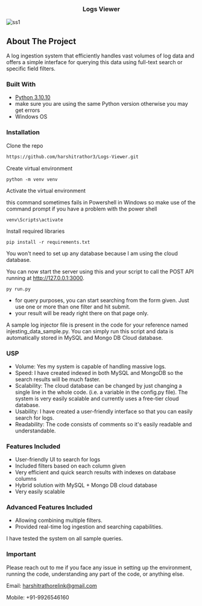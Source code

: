 <!-- PROJECT LOGO -->
<div align="center">
  <h3 align="center">Logs Viewer</h3>
</div>


![ss1](https://github.com/dyte-submissions/november-2023-hiring-harshitrathor3/assets/105155118/5bb94ea4-0a5a-4381-8043-36c02995085e)


<!-- ABOUT THE PROJECT -->
## About The Project

A log ingestion system that efficiently handles vast volumes of log data and offers a simple interface for querying this data using full-text search or specific field filters.


<!-- BUILT WITH -->
### Built With

- [Python 3.10.10](https://www.python.org/)
- make sure you are using the same Python version otherwise you may get errors
- Windows OS

  
### Installation

Clone the repo
   ```sh
   https://github.com/harshitrathor3/Logs-Viewer.git
   ```
Create virtual environment
   ```
   python -m venv venv
   ```
Activate the virtual environment

this command sometimes fails in Powershell in Windows so make use of the command prompt if you have a problem with the power shell
   ```
   venv\Scripts\activate
   ```
Install required libraries
   ```
   pip install -r requirements.txt
   ```
You won't need to set up any database because I am using the cloud database.


You can now start the server using this and your script to call the POST API running at http://127.0.0.1:3000.
```
py run.py
```
- for query purposes, you can start searching from the form given. Just use one or more than one filter and hit submit.
- your result will be ready right there on that page only.

A sample log injector file is present in the code for your reference named injesting_data_sample.py. You can simply run this script and data is automatically stored in MySQL and Mongo DB Cloud database.


### USP

- Volume: Yes my system is capable of handling massive logs.
- Speed: I have created indexed in both MySQL and MongoDB so the search results will be much faster.
- Scalability: The cloud database can be changed by just changing a single line in the whole code. (i.e. a variable in the config.py file). The system is very easily scalable and currently uses a free-tier cloud database.
- Usability: I have created a user-friendly interface so that you can easily search for logs.
- Readability: The code consists of comments so it's easily readable and understandable.

### Features Included
- User-friendly UI to search for logs
- Included filters based on each column given
- Very efficient and quick search results with indexes on database columns
- Hybrid solution with MySQL + Mongo DB cloud database
- Very easily scalable

### Advanced Features Included
- Allowing combining multiple filters.
- Provided real-time log ingestion and searching capabilities.


I have tested the system on all sample queries.

### Important
Please reach out to me if you face any issue in setting up the environment, running the code, understanding any part of the code, or anything else.
<p>Email: <a href='harshitrathorelink@gmail.com'>harshitrathorelink@gmail.com</a></p>
<p>Mobile: +91-9926546160</p>
